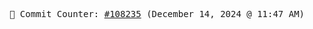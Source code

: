 <p align="center">
    <samp>
        📮 Commit Counter: <a href="https://github.com/Javascript-void0/Javascript-void0/commits/main">#108235</a> (December 14, 2024 @ 11:47 AM)
    </samp>
</p>